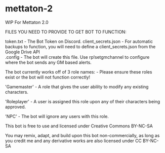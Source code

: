 # mettaton-2
WIP For Mettaton 2.0

FILES YOU NEED TO PROVIDE TO GET BOT TO FUNCTION:

token.txt - The Bot Token on Discord.
client_secrets.json - For automatic backups to function, you will need to define a client_secrets.json from the Google Drive API<br>
.config - The bot will create this file. Use rp!setgmchannel to configure where the bot sends any GM based alerts.

The bot currently works off of 3 role names: - Please ensure these roles exist or the bot will not function correctly!

'Gamemaster' - A role that gives the user ability to modify any existing characters.

'Roleplayer' - A user is assigned this role upon any of their characters being approved.

'NPC' - The bot will ignore any users with this role.

This bot is free to use and licensed under Creative Commons BY-NC-SA

You may remix, adapt, and build upon this bot non-commercially, as long as you credit me and any derivative works are also licensed under CC BY-NC-SA
